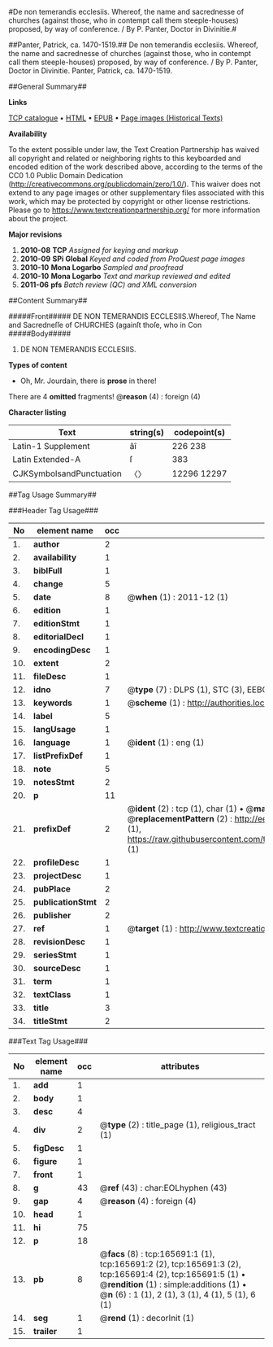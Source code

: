 #De non temerandis ecclesiis. Whereof, the name and sacrednesse of churches (against those, who in contempt call them steeple-houses) proposed, by way of conference. / By P. Panter, Doctor in Divinitie.#

##Panter, Patrick, ca. 1470-1519.##
De non temerandis ecclesiis. Whereof, the name and sacrednesse of churches (against those, who in contempt call them steeple-houses) proposed, by way of conference. / By P. Panter, Doctor in Divinitie.
Panter, Patrick, ca. 1470-1519.

##General Summary##

**Links**

[TCP catalogue](http://www.ota.ox.ac.uk/tcp/)  • 
[HTML](http://tei.it.ox.ac.uk/tcp/Texts-HTML/free/A90/A90802.html)  • 
[EPUB](http://tei.it.ox.ac.uk/tcp/Texts-EPUB/free/A90/A90802.epub) • 
[Page images (Historical Texts)](https://historicaltexts.jisc.ac.uk/eebo-99865136e)

**Availability**

To the extent possible under law, the Text Creation Partnership has waived all copyright and related or neighboring rights to this keyboarded and encoded edition of the work described above, according to the terms of the CC0 1.0 Public Domain Dedication (http://creativecommons.org/publicdomain/zero/1.0/). This waiver does not extend to any page images or other supplementary files associated with this work, which may be protected by copyright or other license restrictions. Please go to https://www.textcreationpartnership.org/ for more information about the project.

**Major revisions**

1. __2010-08__ __TCP__ *Assigned for keying and markup*
1. __2010-09__ __SPi Global__ *Keyed and coded from ProQuest page images*
1. __2010-10__ __Mona Logarbo__ *Sampled and proofread*
1. __2010-10__ __Mona Logarbo__ *Text and markup reviewed and edited*
1. __2011-06__ __pfs__ *Batch review (QC) and XML conversion*

##Content Summary##

#####Front#####
DE NON TEMERANDIS ECCLESIIS.Whereof, The Name and Sacredneſſe of CHURCHES (againſt thoſe, who in Con
#####Body#####

1. DE NON TEMERANDIS ECCLESIIS.

**Types of content**

  * Oh, Mr. Jourdain, there is **prose** in there!

There are 4 **omitted** fragments! 
 @__reason__ (4) : foreign (4)

**Character listing**


|Text|string(s)|codepoint(s)|
|---|---|---|
|Latin-1 Supplement|âî|226 238|
|Latin Extended-A|ſ|383|
|CJKSymbolsandPunctuation|〈〉|12296 12297|

##Tag Usage Summary##

###Header Tag Usage###

|No|element name|occ|attributes|
|---|---|---|---|
|1.|__author__|2||
|2.|__availability__|1||
|3.|__biblFull__|1||
|4.|__change__|5||
|5.|__date__|8| @__when__ (1) : 2011-12 (1)|
|6.|__edition__|1||
|7.|__editionStmt__|1||
|8.|__editorialDecl__|1||
|9.|__encodingDesc__|1||
|10.|__extent__|2||
|11.|__fileDesc__|1||
|12.|__idno__|7| @__type__ (7) : DLPS (1), STC (3), EEBO-CITATION (1), PROQUEST (1), VID (1)|
|13.|__keywords__|1| @__scheme__ (1) : http://authorities.loc.gov/ (1)|
|14.|__label__|5||
|15.|__langUsage__|1||
|16.|__language__|1| @__ident__ (1) : eng (1)|
|17.|__listPrefixDef__|1||
|18.|__note__|5||
|19.|__notesStmt__|2||
|20.|__p__|11||
|21.|__prefixDef__|2| @__ident__ (2) : tcp (1), char (1)  •  @__matchPattern__ (2) : ([0-9\-]+):([0-9IVX]+) (1), (.+) (1)  •  @__replacementPattern__ (2) : http://eebo.chadwyck.com/downloadtiff?vid=$1&page=$2 (1), https://raw.githubusercontent.com/textcreationpartnership/Texts/master/tcpchars.xml#$1 (1)|
|22.|__profileDesc__|1||
|23.|__projectDesc__|1||
|24.|__pubPlace__|2||
|25.|__publicationStmt__|2||
|26.|__publisher__|2||
|27.|__ref__|1| @__target__ (1) : http://www.textcreationpartnership.org/docs/. (1)|
|28.|__revisionDesc__|1||
|29.|__seriesStmt__|1||
|30.|__sourceDesc__|1||
|31.|__term__|1||
|32.|__textClass__|1||
|33.|__title__|3||
|34.|__titleStmt__|2||


###Text Tag Usage###

|No|element name|occ|attributes|
|---|---|---|---|
|1.|__add__|1||
|2.|__body__|1||
|3.|__desc__|4||
|4.|__div__|2| @__type__ (2) : title_page (1), religious_tract (1)|
|5.|__figDesc__|1||
|6.|__figure__|1||
|7.|__front__|1||
|8.|__g__|43| @__ref__ (43) : char:EOLhyphen (43)|
|9.|__gap__|4| @__reason__ (4) : foreign (4)|
|10.|__head__|1||
|11.|__hi__|75||
|12.|__p__|18||
|13.|__pb__|8| @__facs__ (8) : tcp:165691:1 (1), tcp:165691:2 (2), tcp:165691:3 (2), tcp:165691:4 (2), tcp:165691:5 (1)  •  @__rendition__ (1) : simple:additions (1)  •  @__n__ (6) : 1 (1), 2 (1), 3 (1), 4 (1), 5 (1), 6 (1)|
|14.|__seg__|1| @__rend__ (1) : decorInit (1)|
|15.|__trailer__|1||
